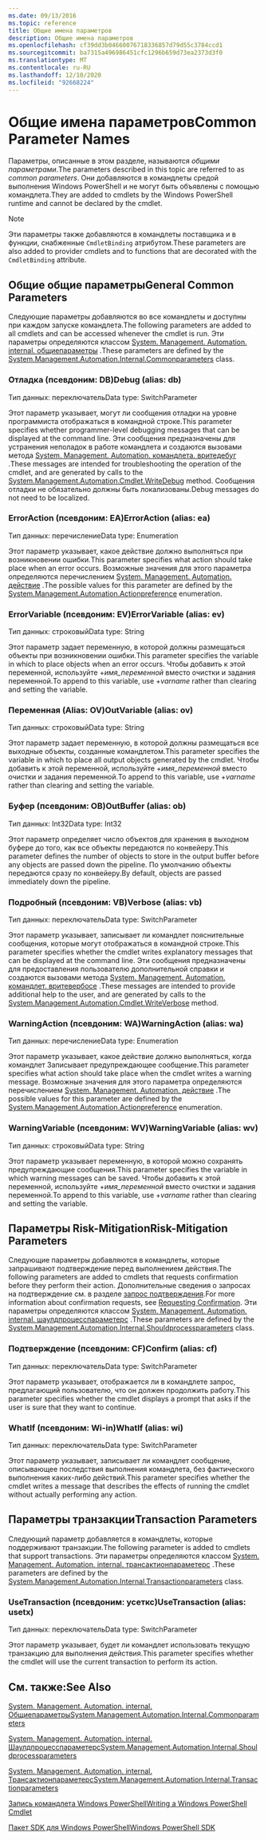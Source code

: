 ```yaml
---
ms.date: 09/13/2016
ms.topic: reference
title: Общие имена параметров
description: Общие имена параметров
ms.openlocfilehash: cf39dd3b04660076718336857d79d55c3784ccd1
ms.sourcegitcommit: ba7315a496986451cfc1296b659d73ea2373d3f0
ms.translationtype: MT
ms.contentlocale: ru-RU
ms.lasthandoff: 12/10/2020
ms.locfileid: "92668224"
---
```

# <a name="common-parameter-names"></a><span data-ttu-id="b8dd6-103">Общие имена параметров</span><span class="sxs-lookup"><span data-stu-id="b8dd6-103">Common Parameter Names</span></span>

<span data-ttu-id="b8dd6-104">Параметры, описанные в этом разделе, называются *общими параметрами*.</span><span class="sxs-lookup"><span data-stu-id="b8dd6-104">The parameters described in this topic are referred to as *common parameters*.</span></span> <span data-ttu-id="b8dd6-105">Они добавляются в командлеты средой выполнения Windows PowerShell и не могут быть объявлены с помощью командлета.</span><span class="sxs-lookup"><span data-stu-id="b8dd6-105">They are added to cmdlets by the Windows PowerShell runtime and cannot be declared by the cmdlet.</span></span>

> [!NOTE]
> <span data-ttu-id="b8dd6-106">Эти параметры также добавляются в командлеты поставщика и в функции, снабженные `CmdletBinding` атрибутом.</span><span class="sxs-lookup"><span data-stu-id="b8dd6-106">These parameters are also added to provider cmdlets and to functions that are decorated with the `CmdletBinding` attribute.</span></span>

## <a name="general-common-parameters"></a><span data-ttu-id="b8dd6-107">Общие общие параметры</span><span class="sxs-lookup"><span data-stu-id="b8dd6-107">General Common Parameters</span></span>

<span data-ttu-id="b8dd6-108">Следующие параметры добавляются во все командлеты и доступны при каждом запуске командлета.</span><span class="sxs-lookup"><span data-stu-id="b8dd6-108">The following parameters are added to all cmdlets and can be accessed whenever the cmdlet is run.</span></span> <span data-ttu-id="b8dd6-109">Эти параметры определяются классом [System. Management. Automation. internal. общиепараметры](/dotnet/api/System.Management.Automation.Internal.CommonParameters) .</span><span class="sxs-lookup"><span data-stu-id="b8dd6-109">These parameters are defined by the [System.Management.Automation.Internal.Commonparameters](/dotnet/api/System.Management.Automation.Internal.CommonParameters) class.</span></span>

### <a name="debug-alias-db"></a><span data-ttu-id="b8dd6-110">Отладка (псевдоним: DB)</span><span class="sxs-lookup"><span data-stu-id="b8dd6-110">Debug (alias: db)</span></span>

<span data-ttu-id="b8dd6-111">Тип данных: переключатель</span><span class="sxs-lookup"><span data-stu-id="b8dd6-111">Data type: SwitchParameter</span></span>

<span data-ttu-id="b8dd6-112">Этот параметр указывает, могут ли сообщения отладки на уровне программиста отображаться в командной строке.</span><span class="sxs-lookup"><span data-stu-id="b8dd6-112">This parameter specifies whether programmer-level debugging messages that can be displayed at the command line.</span></span> <span data-ttu-id="b8dd6-113">Эти сообщения предназначены для устранения неполадок в работе командлета и создаются вызовами метода [System. Management. Automation. командлета. вритедебуг](/dotnet/api/System.Management.Automation.Cmdlet.WriteDebug) .</span><span class="sxs-lookup"><span data-stu-id="b8dd6-113">These messages are intended for troubleshooting the operation of the cmdlet, and are generated by calls to the [System.Management.Automation.Cmdlet.WriteDebug](/dotnet/api/System.Management.Automation.Cmdlet.WriteDebug) method.</span></span> <span data-ttu-id="b8dd6-114">Сообщения отладки не обязательно должны быть локализованы.</span><span class="sxs-lookup"><span data-stu-id="b8dd6-114">Debug messages do not need to be localized.</span></span>

### <a name="erroraction-alias-ea"></a><span data-ttu-id="b8dd6-115">ErrorAction (псевдоним: EA)</span><span class="sxs-lookup"><span data-stu-id="b8dd6-115">ErrorAction (alias: ea)</span></span>

<span data-ttu-id="b8dd6-116">Тип данных: перечисление</span><span class="sxs-lookup"><span data-stu-id="b8dd6-116">Data type: Enumeration</span></span>

<span data-ttu-id="b8dd6-117">Этот параметр указывает, какое действие должно выполняться при возникновении ошибки.</span><span class="sxs-lookup"><span data-stu-id="b8dd6-117">This parameter specifies what action should take place when an error occurs.</span></span> <span data-ttu-id="b8dd6-118">Возможные значения для этого параметра определяются перечислением [System. Management. Automation. действие](/dotnet/api/System.Management.Automation.ActionPreference) .</span><span class="sxs-lookup"><span data-stu-id="b8dd6-118">The possible values for this parameter are defined by the [System.Management.Automation.Actionpreference](/dotnet/api/System.Management.Automation.ActionPreference) enumeration.</span></span>

### <a name="errorvariable-alias-ev"></a><span data-ttu-id="b8dd6-119">ErrorVariable (псевдоним: EV)</span><span class="sxs-lookup"><span data-stu-id="b8dd6-119">ErrorVariable (alias: ev)</span></span>

<span data-ttu-id="b8dd6-120">Тип данных: строковый</span><span class="sxs-lookup"><span data-stu-id="b8dd6-120">Data type: String</span></span>

<span data-ttu-id="b8dd6-121">Этот параметр задает переменную, в которой должны размещаться объекты при возникновении ошибки.</span><span class="sxs-lookup"><span data-stu-id="b8dd6-121">This parameter specifies the variable in which to place objects when an error occurs.</span></span> <span data-ttu-id="b8dd6-122">Чтобы добавить к этой переменной, используйте +*имя_переменной* вместо очистки и задания переменной.</span><span class="sxs-lookup"><span data-stu-id="b8dd6-122">To append to this variable, use +*varname* rather than clearing and setting the variable.</span></span>

### <a name="outvariable-alias-ov"></a><span data-ttu-id="b8dd6-123">Переменная (Alias: OV)</span><span class="sxs-lookup"><span data-stu-id="b8dd6-123">OutVariable (alias: ov)</span></span>

<span data-ttu-id="b8dd6-124">Тип данных: строковый</span><span class="sxs-lookup"><span data-stu-id="b8dd6-124">Data type: String</span></span>

<span data-ttu-id="b8dd6-125">Этот параметр задает переменную, в которой должны размещаться все выходные объекты, созданные командлетом.</span><span class="sxs-lookup"><span data-stu-id="b8dd6-125">This parameter specifies the variable in which to place all output objects generated by the cmdlet.</span></span> <span data-ttu-id="b8dd6-126">Чтобы добавить к этой переменной, используйте +*имя_переменной* вместо очистки и задания переменной.</span><span class="sxs-lookup"><span data-stu-id="b8dd6-126">To append to this variable, use +*varname* rather than clearing and setting the variable.</span></span>

### <a name="outbuffer-alias-ob"></a><span data-ttu-id="b8dd6-127">Буфер (псевдоним: OB)</span><span class="sxs-lookup"><span data-stu-id="b8dd6-127">OutBuffer (alias: ob)</span></span>

<span data-ttu-id="b8dd6-128">Тип данных: Int32</span><span class="sxs-lookup"><span data-stu-id="b8dd6-128">Data type: Int32</span></span>

<span data-ttu-id="b8dd6-129">Этот параметр определяет число объектов для хранения в выходном буфере до того, как все объекты передаются по конвейеру.</span><span class="sxs-lookup"><span data-stu-id="b8dd6-129">This parameter defines the number of objects to store in the output buffer before any objects are passed down the pipeline.</span></span> <span data-ttu-id="b8dd6-130">По умолчанию объекты передаются сразу по конвейеру.</span><span class="sxs-lookup"><span data-stu-id="b8dd6-130">By default, objects are passed immediately down the pipeline.</span></span>

### <a name="verbose-alias-vb"></a><span data-ttu-id="b8dd6-131">Подробный (псевдоним: VB)</span><span class="sxs-lookup"><span data-stu-id="b8dd6-131">Verbose (alias: vb)</span></span>

<span data-ttu-id="b8dd6-132">Тип данных: переключатель</span><span class="sxs-lookup"><span data-stu-id="b8dd6-132">Data type: SwitchParameter</span></span>

<span data-ttu-id="b8dd6-133">Этот параметр указывает, записывает ли командлет пояснительные сообщения, которые могут отображаться в командной строке.</span><span class="sxs-lookup"><span data-stu-id="b8dd6-133">This parameter specifies whether the cmdlet writes explanatory messages that can be displayed at the command line.</span></span> <span data-ttu-id="b8dd6-134">Эти сообщения предназначены для предоставления пользователю дополнительной справки и создаются вызовами метода [System. Management. Automation. командлет. вритевербосе](/dotnet/api/System.Management.Automation.Cmdlet.WriteVerbose) .</span><span class="sxs-lookup"><span data-stu-id="b8dd6-134">These messages are intended to provide additional help to the user, and are generated by calls to the [System.Management.Automation.Cmdlet.WriteVerbose](/dotnet/api/System.Management.Automation.Cmdlet.WriteVerbose) method.</span></span>

### <a name="warningaction-alias-wa"></a><span data-ttu-id="b8dd6-135">WarningAction (псевдоним: WA)</span><span class="sxs-lookup"><span data-stu-id="b8dd6-135">WarningAction (alias: wa)</span></span>

<span data-ttu-id="b8dd6-136">Тип данных: перечисление</span><span class="sxs-lookup"><span data-stu-id="b8dd6-136">Data type: Enumeration</span></span>

<span data-ttu-id="b8dd6-137">Этот параметр указывает, какое действие должно выполняться, когда командлет Записывает предупреждающее сообщение.</span><span class="sxs-lookup"><span data-stu-id="b8dd6-137">This parameter specifies what action should take place when the cmdlet writes a warning message.</span></span> <span data-ttu-id="b8dd6-138">Возможные значения для этого параметра определяются перечислением [System. Management. Automation. действие](/dotnet/api/System.Management.Automation.ActionPreference) .</span><span class="sxs-lookup"><span data-stu-id="b8dd6-138">The possible values for this parameter are defined by the [System.Management.Automation.Actionpreference](/dotnet/api/System.Management.Automation.ActionPreference) enumeration.</span></span>

### <a name="warningvariable-alias-wv"></a><span data-ttu-id="b8dd6-139">WarningVariable (псевдоним: WV)</span><span class="sxs-lookup"><span data-stu-id="b8dd6-139">WarningVariable (alias: wv)</span></span>

<span data-ttu-id="b8dd6-140">Тип данных: строковый</span><span class="sxs-lookup"><span data-stu-id="b8dd6-140">Data type: String</span></span>

<span data-ttu-id="b8dd6-141">Этот параметр указывает переменную, в которой можно сохранять предупреждающие сообщения.</span><span class="sxs-lookup"><span data-stu-id="b8dd6-141">This parameter specifies the variable in which warning messages can be saved.</span></span> <span data-ttu-id="b8dd6-142">Чтобы добавить к этой переменной, используйте +*имя_переменной* вместо очистки и задания переменной.</span><span class="sxs-lookup"><span data-stu-id="b8dd6-142">To append to this variable, use +*varname* rather than clearing and setting the variable.</span></span>

## <a name="risk-mitigation-parameters"></a><span data-ttu-id="b8dd6-143">Параметры Risk-Mitigation</span><span class="sxs-lookup"><span data-stu-id="b8dd6-143">Risk-Mitigation Parameters</span></span>

<span data-ttu-id="b8dd6-144">Следующие параметры добавляются в командлеты, которые запрашивают подтверждение перед выполнением действия.</span><span class="sxs-lookup"><span data-stu-id="b8dd6-144">The following parameters are added to cmdlets that requests confirmation before they perform their action.</span></span> <span data-ttu-id="b8dd6-145">Дополнительные сведения о запросах на подтверждение см. в разделе [запрос подтверждения](./requesting-confirmation-from-cmdlets.md).</span><span class="sxs-lookup"><span data-stu-id="b8dd6-145">For more information about confirmation requests, see [Requesting Confirmation](./requesting-confirmation-from-cmdlets.md).</span></span> <span data-ttu-id="b8dd6-146">Эти параметры определяются классом [System. Management. Automation. internal. шаулдпроцесспараметерс](/dotnet/api/System.Management.Automation.Internal.ShouldProcessParameters) .</span><span class="sxs-lookup"><span data-stu-id="b8dd6-146">These parameters are defined by the [System.Management.Automation.Internal.Shouldprocessparameters](/dotnet/api/System.Management.Automation.Internal.ShouldProcessParameters) class.</span></span>

### <a name="confirm-alias-cf"></a><span data-ttu-id="b8dd6-147">Подтверждение (псевдоним: CF)</span><span class="sxs-lookup"><span data-stu-id="b8dd6-147">Confirm (alias: cf)</span></span>

<span data-ttu-id="b8dd6-148">Тип данных: переключатель</span><span class="sxs-lookup"><span data-stu-id="b8dd6-148">Data type: SwitchParameter</span></span>

<span data-ttu-id="b8dd6-149">Этот параметр указывает, отображается ли в командлете запрос, предлагающий пользователю, что он должен продолжить работу.</span><span class="sxs-lookup"><span data-stu-id="b8dd6-149">This parameter specifies whether the cmdlet displays a prompt that asks if the user is sure that they want to continue.</span></span>

### <a name="whatif-alias-wi"></a><span data-ttu-id="b8dd6-150">WhatIf (псевдоним: Wi-in)</span><span class="sxs-lookup"><span data-stu-id="b8dd6-150">WhatIf (alias: wi)</span></span>

<span data-ttu-id="b8dd6-151">Тип данных: переключатель</span><span class="sxs-lookup"><span data-stu-id="b8dd6-151">Data type: SwitchParameter</span></span>

<span data-ttu-id="b8dd6-152">Этот параметр указывает, записывает ли командлет сообщение, описывающее последствия выполнения командлета, без фактического выполнения каких-либо действий.</span><span class="sxs-lookup"><span data-stu-id="b8dd6-152">This parameter specifies whether the cmdlet writes a message that describes the effects of running the cmdlet without actually performing any action.</span></span>

## <a name="transaction-parameters"></a><span data-ttu-id="b8dd6-153">Параметры транзакции</span><span class="sxs-lookup"><span data-stu-id="b8dd6-153">Transaction Parameters</span></span>

<span data-ttu-id="b8dd6-154">Следующий параметр добавляется в командлеты, которые поддерживают транзакции.</span><span class="sxs-lookup"><span data-stu-id="b8dd6-154">The following parameter is added to cmdlets that support transactions.</span></span> <span data-ttu-id="b8dd6-155">Эти параметры определяются классом [System. Management. Automation. internal. трансактионпараметерс](/dotnet/api/System.Management.Automation.Internal.TransactionParameters) .</span><span class="sxs-lookup"><span data-stu-id="b8dd6-155">These parameters are defined by the [System.Management.Automation.Internal.Transactionparameters](/dotnet/api/System.Management.Automation.Internal.TransactionParameters) class.</span></span>

### <a name="usetransaction-alias-usetx"></a><span data-ttu-id="b8dd6-156">UseTransaction (псевдоним: усеткс)</span><span class="sxs-lookup"><span data-stu-id="b8dd6-156">UseTransaction (alias: usetx)</span></span>

<span data-ttu-id="b8dd6-157">Тип данных: переключатель</span><span class="sxs-lookup"><span data-stu-id="b8dd6-157">Data type: SwitchParameter</span></span>

<span data-ttu-id="b8dd6-158">Этот параметр указывает, будет ли командлет использовать текущую транзакцию для выполнения действия.</span><span class="sxs-lookup"><span data-stu-id="b8dd6-158">This parameter specifies whether the cmdlet will use the current transaction to perform its action.</span></span>

## <a name="see-also"></a><span data-ttu-id="b8dd6-159">См. также:</span><span class="sxs-lookup"><span data-stu-id="b8dd6-159">See Also</span></span>

[<span data-ttu-id="b8dd6-160">System. Management. Automation. internal. Общиепараметры</span><span class="sxs-lookup"><span data-stu-id="b8dd6-160">System.Management.Automation.Internal.Commonparameters</span></span>](/dotnet/api/System.Management.Automation.Internal.CommonParameters)

[<span data-ttu-id="b8dd6-161">System. Management. Automation. internal. Шаулдпроцесспараметерс</span><span class="sxs-lookup"><span data-stu-id="b8dd6-161">System.Management.Automation.Internal.Shouldprocessparameters</span></span>](/dotnet/api/System.Management.Automation.Internal.ShouldProcessParameters)

[<span data-ttu-id="b8dd6-162">System. Management. Automation. internal. Трансактионпараметерс</span><span class="sxs-lookup"><span data-stu-id="b8dd6-162">System.Management.Automation.Internal.Transactionparameters</span></span>](/dotnet/api/System.Management.Automation.Internal.TransactionParameters)

[<span data-ttu-id="b8dd6-163">Запись командлета Windows PowerShell</span><span class="sxs-lookup"><span data-stu-id="b8dd6-163">Writing a Windows PowerShell Cmdlet</span></span>](./writing-a-windows-powershell-cmdlet.md)

[<span data-ttu-id="b8dd6-164">Пакет SDK для Windows PowerShell</span><span class="sxs-lookup"><span data-stu-id="b8dd6-164">Windows PowerShell SDK</span></span>](../windows-powershell-reference.md)

